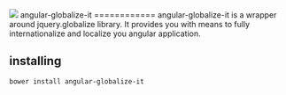 <img src="https://travis-ci.org/kether667/angular-globalize-it.svg?branch=master" />
angular-globalize-it 
============
angular-globalize-it is a wrapper around jquery.globalize library. 
It provides you with means to fully internationalize and localize you angular application.

installing 
-------------

    bower install angular-globalize-it
    
